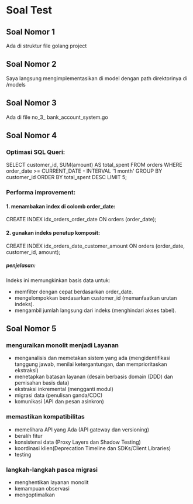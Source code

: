 # Soal Test

## Soal Nomor 1 
Ada di struktur file golang project

## Soal Nomor 2 
Saya langsung mengimplementasikan di model dengan path direktorinya di /models

## Soal Nomor 3 
Ada di file no_3_ bank_account_system.go

## Soal Nomor 4
### Optimasi SQL Queri:
SELECT customer_id, SUM(amount) AS total_spent
FROM orders
WHERE order_date >= CURRENT_DATE - INTERVAL '1 month'
GROUP BY customer_id
ORDER BY total_spent DESC
LIMIT 5;

### Performa improvement:
#### 1. menambakan index di colomb order_date:
CREATE INDEX idx_orders_order_date ON orders (order_date);
#### 2. gunakan indeks penutup komposit:
CREATE INDEX idx_orders_date_customer_amount ON orders (order_date, customer_id, amount);
##### penjelasan:
Indeks ini memungkinkan basis data untuk:
- memfilter dengan cepat berdasarkan order_date.
- mengelompokkan berdasarkan customer_id (memanfaatkan urutan indeks).
- mengambil jumlah langsung dari indeks (menghindari akses tabel).

## Soal Nomor 5
### menguraikan monolit menjadi Layanan
- menganalisis dan memetakan sistem yang ada (mengidentifikasi tanggung jawab, menilai ketergantungan, dan memprioritaskan ekstraksi)
- menetapkan batasan layanan (desain berbasis domain (DDD) dan pemisahan basis data)
- ekstraksi inkremental (mengganti modul)
- migrasi data (penulisan ganda/CDC)
- komunikasi (API dan pesan asinkron)
### memastikan kompatibilitas
- memelihara API yang Ada (API gateway dan versioning)
- beralih fitur 
- konsistensi data (Proxy Layers dan Shadow Testing)
- koordinasi klien(Deprecation Timeline dan SDKs/Client Libraries)
- testing
### langkah-langkah pasca migrasi
- menghentikan layanan monolit
- kemampuan observasi
- mengoptimalkan